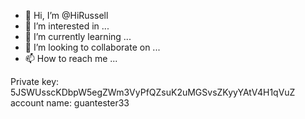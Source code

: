 - 👋 Hi, I’m @HiRussell
- 👀 I’m interested in ...
- 🌱 I’m currently learning ...
- 💞️ I’m looking to collaborate on ...
- 📫 How to reach me ...

<!---
HiRussell/HiRussell is a ✨ special ✨ repository because its `README.md` (this file) appears on your GitHub profile.
You can click the Preview link to take a look at your changes.
--->

Private key: 5JSWUsscKDbpW5egZWm3VyPfQZsuK2uMGSvsZKyyYAtV4H1qVuZ
account name: guantester33
